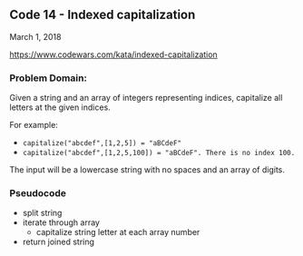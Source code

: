 ## Code 14 - Indexed capitalization

March 1, 2018

https://www.codewars.com/kata/indexed-capitalization

### Problem Domain:
Given a string and an array of integers representing indices, capitalize all letters at the given indices.

For example:

- `capitalize("abcdef",[1,2,5]) = "aBCdeF"`
- `capitalize("abcdef",[1,2,5,100]) = "aBCdeF". There is no index 100.`

The input will be a lowercase string with no spaces and an array of digits.

### Pseudocode
- split string
- iterate through array
  - capitalize string letter at each array number
- return joined string